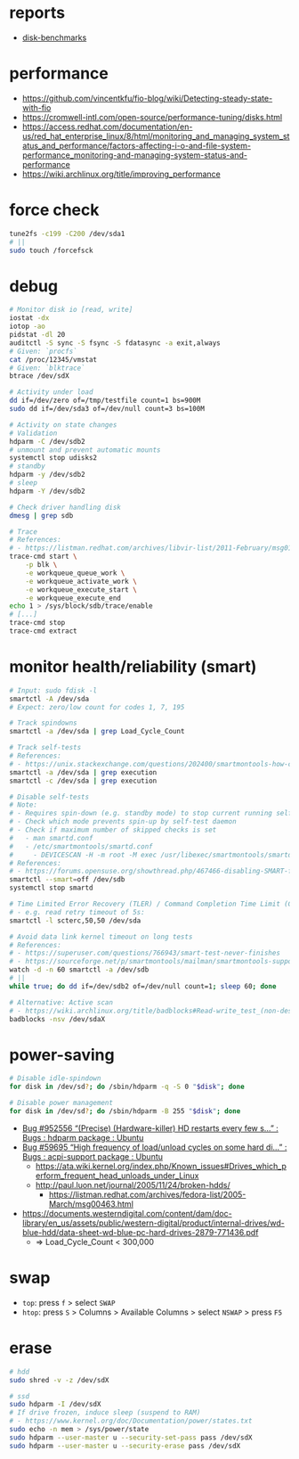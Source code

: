 # reports

- [disk-benchmarks](./reports/disk-benchmarks.md)

# performance

- https://github.com/vincentkfu/fio-blog/wiki/Detecting-steady-state-with-fio
- https://cromwell-intl.com/open-source/performance-tuning/disks.html
- https://access.redhat.com/documentation/en-us/red_hat_enterprise_linux/8/html/monitoring_and_managing_system_status_and_performance/factors-affecting-i-o-and-file-system-performance_monitoring-and-managing-system-status-and-performance
- https://wiki.archlinux.org/title/improving_performance

# force check

```bash
tune2fs -c199 -C200 /dev/sda1
# ||
sudo touch /forcefsck
```

# debug

```bash
# Monitor disk io [read, write]
iostat -dx
iotop -ao
pidstat -dl 20
auditctl -S sync -S fsync -S fdatasync -a exit,always
# Given: `procfs`
cat /proc/12345/vmstat
# Given: `blktrace`
btrace /dev/sdX

# Activity under load
dd if=/dev/zero of=/tmp/testfile count=1 bs=900M
sudo dd if=/dev/sda3 of=/dev/null count=3 bs=100M

# Activity on state changes
# Validation
hdparm -C /dev/sdb2
# unmount and prevent automatic mounts
systemctl stop udisks2
# standby
hdparm -y /dev/sdb2
# sleep
hdparm -Y /dev/sdb2

# Check driver handling disk
dmesg | grep sdb

# Trace
# References:
# - https://listman.redhat.com/archives/libvir-list/2011-February/msg01181.html
trace-cmd start \
    -p blk \
    -e workqueue_queue_work \
    -e workqueue_activate_work \
    -e workqueue_execute_start \
    -e workqueue_execute_end
echo 1 > /sys/block/sdb/trace/enable
# [...]
trace-cmd stop
trace-cmd extract
```

# monitor health/reliability (smart)

```bash
# Input: sudo fdisk -l
smartctl -A /dev/sda
# Expect: zero/low count for codes 1, 7, 195

# Track spindowns
smartctl -a /dev/sda | grep Load_Cycle_Count

# Track self-tests
# References:
# - https://unix.stackexchange.com/questions/202400/smartmontools-how-can-i-know-if-there-is-any-smartctl-test-running-on-my-hard-d
smartctl -a /dev/sda | grep execution
smartctl -c /dev/sda | grep execution

# Disable self-tests
# Note: 
# - Requires spin-down (e.g. standby mode) to stop current running self-test
# - Check which mode prevents spin-up by self-test daemon
# - Check if maximum number of skipped checks is set
#   - man smartd.conf
#   - /etc/smartmontools/smartd.conf
#     - DEVICESCAN -H -m root -M exec /usr/libexec/smartmontools/smartdnotify -n standby,10,q
# References:
# - https://forums.opensuse.org/showthread.php/467466-disabling-SMART-for-HDD-s
smartctl --smart=off /dev/sdb
systemctl stop smartd

# Time Limited Error Recovery (TLER) / Command Completion Time Limit (CCTL)
# - e.g. read retry timeout of 5s:
smartctl -l scterc,50,50 /dev/sda

# Avoid data link kernel timeout on long tests
# References:
# - https://superuser.com/questions/766943/smart-test-never-finishes
# - https://sourceforge.net/p/smartmontools/mailman/smartmontools-support/thread/539B7800.9040001@obluda.cz/
watch -d -n 60 smartctl -a /dev/sdb
# ||
while true; do dd if=/dev/sdb2 of=/dev/null count=1; sleep 60; done

# Alternative: Active scan
# - https://wiki.archlinux.org/title/badblocks#Read-write_test_(non-destructive)
badblocks -nsv /dev/sdaX
```

# power-saving

```bash
# Disable idle-spindown
for disk in /dev/sd?; do /sbin/hdparm -q -S 0 "$disk"; done

# Disable power management
for disk in /dev/sd?; do /sbin/hdparm -B 255 "$disk"; done
```

- [Bug \#952556 “\(Precise\) \(Hardware\-killer\) HD restarts every few s\.\.\.” : Bugs : hdparm package : Ubuntu](https://bugs.launchpad.net/ubuntu/+source/hdparm/+bug/952556)
- [Bug \#59695 “High frequency of load/unload cycles on some hard di\.\.\.” : Bugs : acpi\-support package : Ubuntu](https://bugs.launchpad.net/ubuntu/+source/acpi-support/+bug/59695)
    - https://ata.wiki.kernel.org/index.php/Known_issues#Drives_which_perform_frequent_head_unloads_under_Linux
    - http://paul.luon.net/journal/2005/11/24/broken-hdds/
        - https://listman.redhat.com/archives/fedora-list/2005-March/msg00463.html
- https://documents.westerndigital.com/content/dam/doc-library/en_us/assets/public/western-digital/product/internal-drives/wd-blue-hdd/data-sheet-wd-blue-pc-hard-drives-2879-771436.pdf
    - => Load_Cycle_Count < 300,000

# swap

- `top`: press `f` > select `SWAP`
- `htop`: press `S` > Columns > Available Columns > select `NSWAP` > press `F5`

# erase

```sh
# hdd
sudo shred -v -z /dev/sdX

# ssd
sudo hdparm -I /dev/sdX
# If drive frozen, induce sleep (suspend to RAM)
# - https://www.kernel.org/doc/Documentation/power/states.txt
sudo echo -n mem > /sys/power/state
sudo hdparm --user-master u --security-set-pass pass /dev/sdX
sudo hdparm --user-master u --security-erase pass /dev/sdX
```
